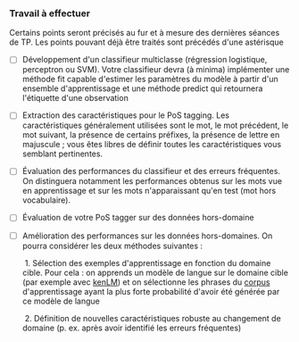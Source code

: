 ### Travail à effectuer

Certains points seront précisés au fur et à mesure des dernières séances de TP. Les points pouvant déjà être traités sont précédés d'une astérisque

- [ ]  Développement d'un classifieur multiclasse (régression logistique, perceptron ou SVM). Votre classifieur devra (à minima) implémenter une méthode fit capable d'estimer les paramètres du modèle à partir d'un ensemble d'apprentissage et une méthode predict qui retournera l'étiquette d'une observation

- [ ] Extraction des caractéristiques pour le PoS tagging. Les caractéristiques généralement utilisées sont le mot, le mot précédent, le mot suivant, la présence de certains préfixes, la présence de lettre en majuscule ; vous êtes libres de définir toutes les caractéristiques vous semblant pertinentes.

- [ ] Évaluation des performances du classifieur et des erreurs fréquentes. On distinguera notamment les performances obtenus sur les mots vue en apprentissage et sur les mots n'apparaissant qu'en test (mot hors vocabulaire).

- [ ] Évaluation de votre PoS tagger sur des données hors-domaine

- [ ] Amélioration des performances sur les données hors-domaines. On pourra considérer les deux méthodes suivantes :

  ​	1. Sélection des exemples d'apprentissage en fonction du domaine cible. Pour cela : on apprends un modèle de langue sur le domaine cible (par exemple avec [kenLM](https://github.com/kpu/kenlm)) et on sélectionne les phrases du [corpus](https://moodle.u-paris.fr/mod/resource/view.php?id=138839) d'apprentissage ayant la plus forte probabilité d'avoir été générée par ce modèle de langue

  ​	2. Définition de nouvelles caractéristiques robuste au changement de domaine (p. ex. après avoir identifié les erreurs fréquentes)
